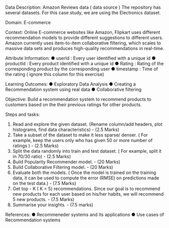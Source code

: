 Data Description:
Amazon Reviews data ( data source ) The repository has several
datasets. For this case study, we are using the Electronics
dataset.

Domain:
E-commerce

Context:
Online E-commerce websites like Amazon, Flipkart uses
different recommendation models to provide different
suggestions to different users. Amazon currently uses
item-to-item collaborative filtering, which scales to massive
data sets and produces high-quality recommendations in
real-time.

Attribute Information:
● userId : Every user identified with a unique id
● productId : Every product identified with a unique id
● Rating : Rating of the corresponding product by
the corresponding user
● timestamp : Time of the rating ( ignore this column
for this exercise)

Learning Outcomes:
● Exploratory Data Analysis
● Creating a Recommendation system using real data
● Collaborative filtering

Objective:
Build a recommendation system to recommend products to
customers based on the their previous ratings for other
products.

Steps and tasks:
1. Read and explore the given dataset. (Rename
column/add headers, plot histograms, find data
characteristics) - (2.5 Marks)
2. Take a subset of the dataset to make it less sparse/ denser.
( For example, keep the users only who has given 50 or
more number of ratings ) - (2.5 Marks)
3. Split the data randomly into train and test dataset. ( For
example, split it in 70/30 ratio) - (2.5 Marks)
4. Build Popularity Recommender model. - (20 Marks)
5. Build Collaborative Filtering model. - (20 Marks)
6. Evaluate both the models. ( Once the model is trained on
the training data, it can be used to compute the error
(RMSE) on predictions made on the test data.) - (7.5 Marks)
7. Get top - K ( K = 5) recommendations. Since our goal is to
recommend new products for each user based on his/her
habits, we will recommend 5 new products. - (7.5 Marks)
8. Summarise your insights. - (7.5 marks)

References:
● Recommeneder systems and its applications
● Use cases of Recommendation systems
